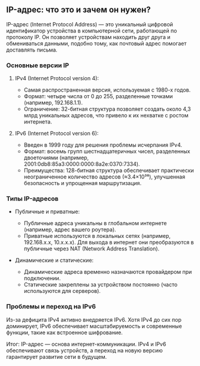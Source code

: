 ## IP-адрес: что это и зачем он нужен?  

IP-адрес (Internet Protocol Address) — это уникальный цифровой идентификатор устройства в компьютерной сети, работающей по протоколу IP. Он позволяет устройствам находить друг друга и обмениваться данными, подобно тому, как почтовый адрес помогает доставлять письма.  

### Основные версии IP  
1. IPv4 (Internet Protocol version 4):  
   - Самая распространенная версия, используемая с 1980-х годов.  
   - Формат: четыре числа от 0 до 255, разделенные точками (например, 192.168.1.1).  
   - Ограничение: 32-битная структура позволяет создать около 4,3 млрд уникальных адресов, что привело к их нехватке с ростом интернета.  

2. IPv6 (Internet Protocol version 6):  
   - Введен в 1999 году для решения проблемы исчерпания IPv4.  
   - Формат: восемь групп шестнадцатеричных чисел, разделенных двоеточиями (например, 2001:0db8:85a3:0000:0000:8a2e:0370:7334).  
   - Преимущества: 128-битная структура обеспечивает практически неограниченное количество адресов (≈3.4×10³⁸), улучшенная безопасность и упрощенная маршрутизация.  

### Типы IP-адресов  
- Публичные и приватные:  
  - Публичные адреса уникальны в глобальном интернете (например, адрес вашего роутера).  
  - Приватные используются в локальных сетях (например, 192.168.x.x, 10.x.x.x). Для выхода в интернет они преобразуются в публичные через NAT (Network Address Translation).  

- Динамические и статические:  
  - Динамические адреса временно назначаются провайдером при подключении.  
  - Статические закреплены за устройством постоянно (часто используются для серверов).  

### Проблемы и переход на IPv6  
Из-за дефицита IPv4 активно внедряется IPv6. Хотя IPv4 до сих пор доминирует, IPv6 обеспечивает масштабируемость и современные функции, такие как встроенное шифрование.  

Итог: IP-адрес — основа интернет-коммуникации. IPv4 и IPv6 обеспечивают связь устройств, а переход на новую версию гарантирует развитие сети в будущем.
